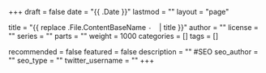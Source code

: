 +++
draft = false
date = "{{ .Date }}"
lastmod = ""
layout = "page"

title = "{{ replace .File.ContentBaseName `-` ` ` | title }}"
author = ""
license = ""
series = ""
  parts = ""
  weight = 1000
categories = []
tags = []

recommended = false
featured = false
description = ""
#SEO
seo_author = ""
seo_type = ""
twitter_username = ""
+++